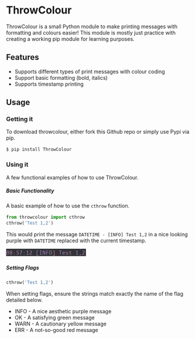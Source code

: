 # ThrowColour

ThrowColour is a small Python module to make printing messages with formatting and colours easier! This module is mostly just practice with creating a working pip module for learning purposes.

## Features

  - Supports different types of print messages with colour coding
  - Support basic formatting (bold, italics)
  - Supports timestamp printing

## Usage
###  Getting it

To download throwcolour, either fork this Github repo or simply use Pypi via pip.
```sh
$ pip install ThrowColour
```

### Using it

A few functional examples of how to use ThrowColour.

##### Basic Functionality

A basic example of how to use the ```cthrow``` function.

```Python
from throwcolour import cthrow
cthrow('Test 1,2')
```

This would print the message ```DATETIME - [INFO] Test 1,2``` in a nice looking purple with ```DATETIME``` replaced with the current timestamp.

![eg1](res/eg1.png?raw=true "Nov. 1st")

##### Setting Flags

```Python
cthrow('Test 1,2')
```
When setting flags, ensure the strings match exactly the name of the flag detailed below.
 * INFO - A nice aesthetic purple message
 * OK - A satisfying green message
 * WARN - A cautionary yellow message
 * ERR - A not-so-good red message

